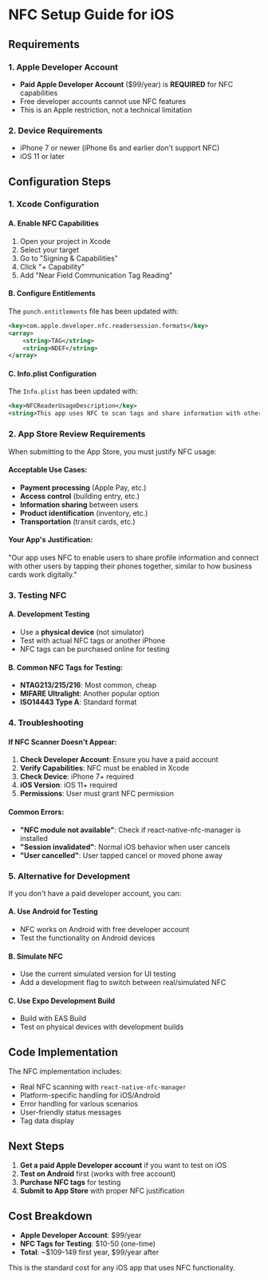 # NFC Setup Guide for iOS

## Requirements

### 1. Apple Developer Account

- **Paid Apple Developer Account** ($99/year) is **REQUIRED** for NFC capabilities
- Free developer accounts cannot use NFC features
- This is an Apple restriction, not a technical limitation

### 2. Device Requirements

- iPhone 7 or newer (iPhone 6s and earlier don't support NFC)
- iOS 11 or later

## Configuration Steps

### 1. Xcode Configuration

#### A. Enable NFC Capabilities

1. Open your project in Xcode
2. Select your target
3. Go to "Signing & Capabilities"
4. Click "+ Capability"
5. Add "Near Field Communication Tag Reading"

#### B. Configure Entitlements

The `punch.entitlements` file has been updated with:

```xml
<key>com.apple.developer.nfc.readersession.formats</key>
<array>
    <string>TAG</string>
    <string>NDEF</string>
</array>
```

#### C. Info.plist Configuration

The `Info.plist` has been updated with:

```xml
<key>NFCReaderUsageDescription</key>
<string>This app uses NFC to scan tags and share information with other users.</string>
```

### 2. App Store Review Requirements

When submitting to the App Store, you must justify NFC usage:

#### Acceptable Use Cases:

- **Payment processing** (Apple Pay, etc.)
- **Access control** (building entry, etc.)
- **Information sharing** between users
- **Product identification** (inventory, etc.)
- **Transportation** (transit cards, etc.)

#### Your App's Justification:

"Our app uses NFC to enable users to share profile information and connect with other users by tapping their phones together, similar to how business cards work digitally."

### 3. Testing NFC

#### A. Development Testing

- Use a **physical device** (not simulator)
- Test with actual NFC tags or another iPhone
- NFC tags can be purchased online for testing

#### B. Common NFC Tags for Testing:

- **NTAG213/215/216**: Most common, cheap
- **MIFARE Ultralight**: Another popular option
- **ISO14443 Type A**: Standard format

### 4. Troubleshooting

#### If NFC Scanner Doesn't Appear:

1. **Check Developer Account**: Ensure you have a paid account
2. **Verify Capabilities**: NFC must be enabled in Xcode
3. **Check Device**: iPhone 7+ required
4. **iOS Version**: iOS 11+ required
5. **Permissions**: User must grant NFC permission

#### Common Errors:

- **"NFC module not available"**: Check if react-native-nfc-manager is installed
- **"Session invalidated"**: Normal iOS behavior when user cancels
- **"User cancelled"**: User tapped cancel or moved phone away

### 5. Alternative for Development

If you don't have a paid developer account, you can:

#### A. Use Android for Testing

- NFC works on Android with free developer account
- Test the functionality on Android devices

#### B. Simulate NFC

- Use the current simulated version for UI testing
- Add a development flag to switch between real/simulated NFC

#### C. Use Expo Development Build

- Build with EAS Build
- Test on physical devices with development builds

## Code Implementation

The NFC implementation includes:

- Real NFC scanning with `react-native-nfc-manager`
- Platform-specific handling for iOS/Android
- Error handling for various scenarios
- User-friendly status messages
- Tag data display

## Next Steps

1. **Get a paid Apple Developer account** if you want to test on iOS
2. **Test on Android** first (works with free account)
3. **Purchase NFC tags** for testing
4. **Submit to App Store** with proper NFC justification

## Cost Breakdown

- **Apple Developer Account**: $99/year
- **NFC Tags for Testing**: $10-50 (one-time)
- **Total**: ~$109-149 first year, $99/year after

This is the standard cost for any iOS app that uses NFC functionality.
